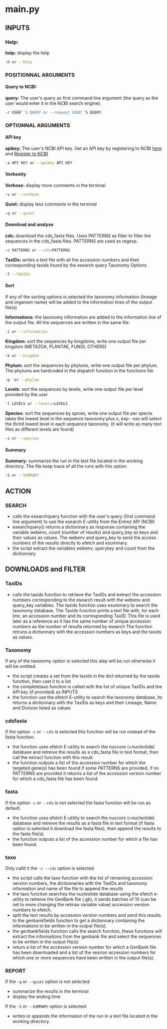 # main.py

## INPUTS

### Help:

**help:** display the help
```bash
-h or --help
```

### POSITIONNAL ARGUMENTS

#### Query to NCBI:

**query:** The user's query as first command line argument (the query as the user would enter it in the NCBI search engine).

```bash
-r USER`'S QUERY or --request USER`'S QUERY
```

### OPTIONNAL ARGUMENTS

#### API key

**apikey:** The user's NCBI API key. Get an API key by registering to NCBI [here](https://ncbiinsights.ncbi.nlm.nih.gov/2017/11/02/new-api-keys-for-the-e-utilities/#:~:text=To%20create%20the%20key%2C%20go,and%20copy%20the%20resulting%20key.) and [Register to NCBI](https://www.ncbi.nlm.nih.gov/account/register/)

```bash
-a API KEY or --apikey API KEY
```

#### Verbosity

**Verbose:** display more comments in the terminal

```bash
-v or --verbose
```

**Quiet:** display less comments in the terminal

```bash
-q or --quiet
```

#### Download and analyse

**cds:** download the cds_fasta files. Uses  PATTERNS  as filter to filter the sequences in the cds_fasta files. PATTERNS are used as regexp.

```bash
-c PATTERNS or --cds=PATTERNS
```

**TaxIDs:** writes a text file with all the accession numbers and their corresponding taxids found by the esearch query
    Taxonomy Options

```bash
-T --TAXIDS
```

#### Sort

If any of the sorting options is selected the taxonomy information (lineage and organism name) will be added to the information lines of the output file(s)

**Informations:** the taxonomy information are added to the information line of the output file. All the sequences are written in the same file.

```bash
-i or --information
```

**Kingdom:** sort the sequences by kingdoms, write one output file per kingdom (METAZOA, PLANTAE, FUNGI, OTHERS)

```bash
-k or --kingdom
```

**Phylum:** sort the sequences by phylums, write one output file per phylum. The phylums are hardcoded in the dispatch function in the functions file

```bash
-p  or --phylum
```

**Levels:** sort the sequences by levels, write one output file per level provided by the user

```bash
-l LEVELS or --levels=LEVELS
```

**Species:** sort the sequences by spcies, write one output file per specie. takes the lowest level in the sequence taxonomy plus n, exp: -sss will select the thrird lowest level in each sequence taxonomy. (it will write as many text files as different levels are found)

```bash
-s or --species
```

#### Summary

**Summary:** summarize the run in the text file located in the working directory. The file keep trace of all the runs with this option

```bash
-S or --SUMMARY
```

## ACTION

### SEARCH

- calls the esearchquery function with the user's query (first command line argument) to use the esearch E-utility from the Entrez API (NCBI)
- esearchquery() returns a dictionnary as response containing the variable webenv, count (number of results) and query_key as keys and their values as values.
The webenv and query_key to send the access numbers of the results directly to efetch and esummary.
- the script extract the variables webenv, querykey and count from the dictionnary

## DOWNLOADS and FILTER

### TaxIDs

- calls the taxids function to retrieve the TaxIDs and extract the accession numbers corresponding to the esearch result with the webenv and query_key variables. The taxids function uses esummary to search the taxonomy database.
The Taxids function prints a text file with, for each line, an accession number and its corresponding TaxID.
This file is used later as a reference as it has the same number of unique accession numbers as the number of results returned by esearch
The function retruns a dictionnary with the accession numbers as keys and the taxids as values.

### Taxonomy

If any of the taxonomy option is selected this step will be run otherwise it will be omitted.

- the script creates a set from the taxids in the dict returned by the taxids function, then cast it to a list
- the completetaxo function is called with the list of unique TaxIDs and the API key (if provided) as INPUTS
- the function use the efetch E-utility to search the taxonomy database, its returns a dictionnary with the TaxIDs as keys and their Lineage, Name and Division listed as values

### cdsfasta

If the option ``` -c ``` or ```--cds``` is selected this function will be run instead of the fasta function.

- the function uses efetch E-utility to search the nuccore (=nucleotide) database and retreive the results as a cds_fasta file in text format, then call the extract function with this result.
- the function outputs a list of the accession number for which the targeted gene(s) has been found if some PATTERNS are provided, if no PATTERNS are provided it returns a list of the accession version number for which a cds_fasta file has been found.

### fasta

If the option ```-c``` or ```--cds``` is not selected the fasta function will be run as default.

- the function uses efetch E-utility to search the nuccore (=nucleotide) database and retreive the results as a fasta file in text format (if fasta option is selected it download the fasta files), then append the results to the fasta file(s)
- the function outputs a list of the accession number for which a file has been found.

### taxo

Only calld it the ```-c --cds``` option is selected.

- the script calls the taxo function with the list of remaining accession version numbers, the dictionnaries with the TaxIDs and taxonomy information and name of the file to append the results
- the taxo function searches the nucleotide database using the efetch e-utility to retreive the GenBank file (.gb), it sends batches of 10 (can be set to more changing the retmax variable value) accession version numbers to efetch.
- split the text results by accession version numbers and send this results to the genbankfields function to get a dictionnary containing the informations to be written in the output file(s).
- the genbankfields function calls the search function, these functions will extract the informations from the genbank file and select the sequences to be written in the output file(s)
- return a list of the accession version number for which a GenBank file has been downloaded and a list of the vesrion accession numbers for which one or more sequences have been written in the output file(s).

### REPORT

If the ```-q``` or  ```--quiet``` option is not selected:

- summarize the results in the terminal
- display the ending time

If the ```-S``` or  ```--SUMMARY``` option is selected:

- writes or appends the information of the run in a text file located in the working directory.
